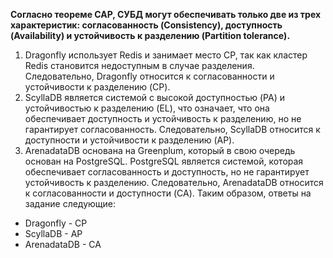 **Согласно теореме CAP, СУБД могут обеспечивать только две из трех характеристик: согласованность (Consistency), доступность (Availability) и устойчивость к разделению (Partition tolerance).**
1. Dragonfly использует Redis и занимает место CP, так как кластер Redis становится недоступным в случае разделения. Следовательно, Dragonfly относится к согласованности и устойчивости к разделению (CP).
2. ScyllaDB является системой с высокой доступностью (PA) и устойчивостью к разделению (EL), что означает, что она обеспечивает доступность и устойчивость к разделению, но не гарантирует согласованность. Следовательно, ScyllaDB относится к доступности и устойчивости к разделению (AP).
3. ArenadataDB основана на Greenplum, который в свою очередь основан на PostgreSQL. PostgreSQL является системой, которая обеспечивает согласованность и доступность, но не гарантирует устойчивость к разделению. Следовательно, ArenadataDB относится к согласованности и доступности (CA).
Таким образом, ответы на задание следующие:
* Dragonfly - CP
* ScyllaDB - AP
* ArenadataDB - CA
